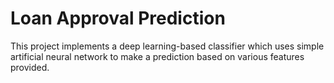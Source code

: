 # Loan Approval Prediction

This project implements a deep learning-based classifier which uses simple artificial neural network to make a prediction based on various features provided.
